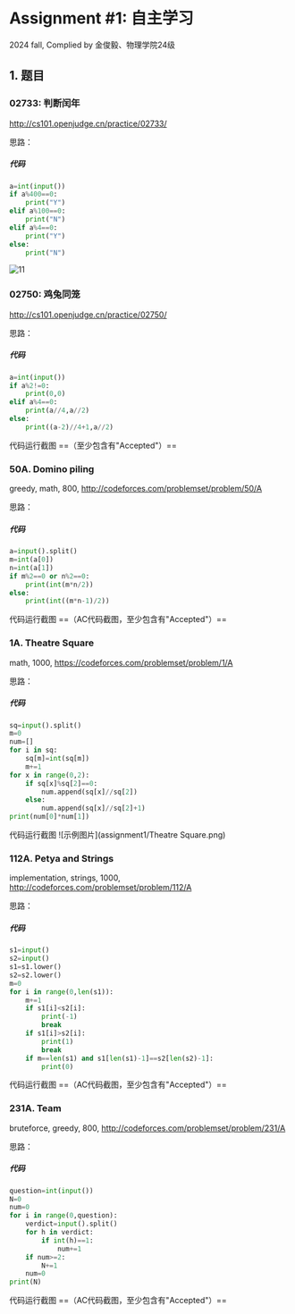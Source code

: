 # Assignment #1: 自主学习

2024 fall, Complied by 金俊毅、物理学院24级


## 1. 题目

### 02733: 判断闰年

http://cs101.openjudge.cn/practice/02733/



思路：



##### 代码

```python
a=int(input())
if a%400==0:
    print("Y")
elif a%100==0:
    print("N")
elif a%4==0:
    print("Y")
else:
    print("N")

```



![11](2024.python/assignment1/判断闰年.png)





### 02750: 鸡兔同笼

http://cs101.openjudge.cn/practice/02750/



思路：



##### 代码

```python
a=int(input())
if a%2!=0:
    print(0,0)
elif a%4==0:
    print(a//4,a//2)
else:
    print((a-2)//4+1,a//2)

```



代码运行截图 ==（至少包含有"Accepted"）==





### 50A. Domino piling

greedy, math, 800, http://codeforces.com/problemset/problem/50/A



思路：



##### 代码

```python
a=input().split()
m=int(a[0])
n=int(a[1])
if m%2==0 or n%2==0:
    print(int(m*n/2))
else:
    print(int((m*n-1)/2))

```



代码运行截图 ==（AC代码截图，至少包含有"Accepted"）==





### 1A. Theatre Square

math, 1000, https://codeforces.com/problemset/problem/1/A



思路：



##### 代码

```python
sq=input().split()
m=0
num=[]
for i in sq:
    sq[m]=int(sq[m])
    m+=1
for x in range(0,2):
    if sq[x]%sq[2]==0:
        num.append(sq[x]//sq[2])
    else:
        num.append(sq[x]//sq[2]+1)
print(num[0]*num[1])

```



代码运行截图 ![示例图片](assignment1/Theatre Square.png)





### 112A. Petya and Strings

implementation, strings, 1000, http://codeforces.com/problemset/problem/112/A



思路：



##### 代码

```python
s1=input()
s2=input()
s1=s1.lower()
s2=s2.lower()
m=0
for i in range(0,len(s1)):
    m+=1
    if s1[i]<s2[i]:
        print(-1)
        break
    if s1[i]>s2[i]:
        print(1)
        break
    if m==len(s1) and s1[len(s1)-1]==s2[len(s2)-1]:
        print(0)

```



代码运行截图 ==（AC代码截图，至少包含有"Accepted"）==





### 231A. Team

bruteforce, greedy, 800, http://codeforces.com/problemset/problem/231/A



思路：



##### 代码

```python
question=int(input())
N=0
num=0
for i in range(0,question):
    verdict=input().split()
    for h in verdict:
        if int(h)==1:
            num+=1
    if num>=2:
        N+=1
    num=0
print(N)

```



代码运行截图 ==（AC代码截图，至少包含有"Accepted"）==

